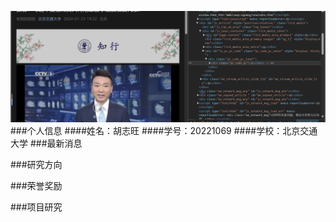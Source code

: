 ![证件照](/jjj.png)
###个人信息
####姓名：胡志旺
####学号：20221069
####学校：北京交通大学
###最新消息

###研究方向

###荣誉奖励

###项目研究
